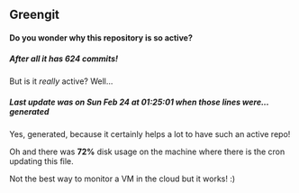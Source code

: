 ## Greengit

#### Do you wonder why this repository is so active?

##### After all it has 624 commits!

But is it *really* active? Well...

##### Last update was on Sun Feb 24 at 01:25:01 when those lines were... generated

Yes, generated, because it certainly helps a lot to have such an active repo!

Oh and there was **72%** disk usage on the machine
where there is the cron updating this file.

Not the best way to monitor a VM in the cloud but it works! :)
